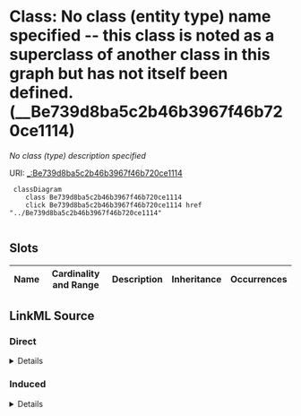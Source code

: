 

# Class: No class (entity type) name specified -- this class is noted as a superclass of another class in this graph but has not itself been defined. (__Be739d8ba5c2b46b3967f46b720ce1114)


_No class (type) description specified_







URI: [_:Be739d8ba5c2b46b3967f46b720ce1114](_:Be739d8ba5c2b46b3967f46b720ce1114)






```mermaid
 classDiagram
    class Be739d8ba5c2b46b3967f46b720ce1114
    click Be739d8ba5c2b46b3967f46b720ce1114 href "../Be739d8ba5c2b46b3967f46b720ce1114"
      
```




<!-- no inheritance hierarchy -->


## Slots

| Name | Cardinality and Range | Description | Inheritance | Occurrences |
| ---  | --- | --- | --- | --- |














## LinkML Source

<!-- TODO: investigate https://stackoverflow.com/questions/37606292/how-to-create-tabbed-code-blocks-in-mkdocs-or-sphinx -->

### Direct

<details>

```yaml
name: __Be739d8ba5c2b46b3967f46b720ce1114
conforms_to: No schema conformance document specified
description: No class (type) description specified
title: No class (entity type) name specified -- this class is noted as a superclass
  of another class in this graph but has not itself been defined.
from_schema: sawgraph-kg
rank: 1000
class_uri: _:Be739d8ba5c2b46b3967f46b720ce1114

```
</details>

### Induced

<details>

```yaml
name: __Be739d8ba5c2b46b3967f46b720ce1114
conforms_to: No schema conformance document specified
description: No class (type) description specified
title: No class (entity type) name specified -- this class is noted as a superclass
  of another class in this graph but has not itself been defined.
from_schema: sawgraph-kg
rank: 1000
class_uri: _:Be739d8ba5c2b46b3967f46b720ce1114

```
</details>